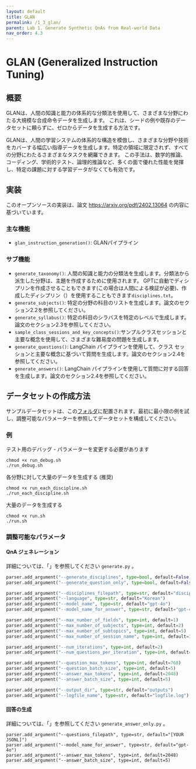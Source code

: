 ```yaml
---
layout: default
title: GLAN
permalink: /1_3_glan/
parent: Lab 1. Generate Synthetic QnAs from Real-world Data
nav_order: 4.3
---
```


# GLAN (Generalized Instruction Tuning) 

## 概要
GLANは、人間の知識と能力の体系的な分類法を使用して、さまざまな分野にわたる大規模な合成命令データを生成します。
これは、シードの例や既存のデータセットに頼らずに、ゼロからデータを生成する方法です。

GLANは、人間の学習システムの体系的な構造を模倣し、さまざまな分野や技術をカバーする幅広い指導データを生成します。特定の領域に限定されず、すべての分野にわたるさまざまなタスクを網羅できます。
この手法は、数学的推論、コーディング、学術的テスト、論理的推論など、多くの面で優れた性能を発揮し、特定の課題に対する学習データがなくても有効です。

## 実装
このオープンソースの実装は、論文 https://arxiv.org/pdf/2402.13064 の内容に基づいています。

### 主な機能
- `glan_instruction_generation()`: GLANパイプライン

### サブ機能
- `generate_taxonomy()`: 人間の知識と能力の分類法を生成します。分類法から派生した分野は、主題を作成するために使用されます。
GPTに自動でディシプリンを作成させることもできます(この場合は人間による検証が必要)、作成したディシプリン（）を使用することもできます`disciplines.txt`。
- `generate_subjects()`: 特定の分野の科目のリストを生成します。論文のセクション2.2を参照してください。
- `generate_syllabus()`: 特定の科目のシラバスを特定のレベルで生成します。論文のセクション2.3を参照してください。
- `sample_class_sessions_and_key_concepts()`:サンプルクラスセッションと主要な概念を使用して、さまざまな難易度の問題を生成します。
- `generate_questions()`: LangChain パイプラインを使用して、クラス セッションと主要な概念に基づいて質問を生成します。論文のセクション2.4を参照してください。
- `generate_answers()`: LangChain パイプラインを使用して質問に対する回答を生成します。論文のセクション2.4を参照してください。


## データセットの作成方法
サンプルデータセットは、この[フォルダ](samples)に配置されます。最初に最小限の例を試し、調整可能なパラメーターを参照してデータセットを構成してください。

### 例

テスト用のデバッグ - パラメーターを変更する必要があります
```shell
chmod +x run_debug.sh
./run_debug.sh
```

各分野に対して大量のデータを生成する (推奨)
```shell
chmod +x run_each_discipline.sh
./run_each_discipline.sh
```

大量のデータを生成する
```shell
chmod +x run.sh
./run.sh
```


### 調整可能なパラメータ

#### QnA ジェネレーション
詳細については、「」を参照してください `generate.py` 。

```python
parser.add_argument("--generate_disciplines", type=bool, default=False)
parser.add_argument("--generate_question_only", type=bool, default=False)

parser.add_argument("--disciplines_filepath", type=str, default="disciplines_sample.txt")
parser.add_argument("--language", type=str, default="Korean")
parser.add_argument("--model_name", type=str, default="gpt-4o")
parser.add_argument("--model_name_for_answer", type=str, default="gpt-4o")

parser.add_argument("--max_number_of_fields", type=int, default=1)
parser.add_argument("--max_number_of_subjects", type=int, default=2)
parser.add_argument("--max_number_of_subtopics", type=int, default=5)
parser.add_argument("--max_number_of_session_name", type=int, default=3)

parser.add_argument("--num_iterations", type=int, default=2)
parser.add_argument("--num_questions_per_iteration", type=int, default=5)

parser.add_argument("--question_max_tokens", type=int, default=768)
parser.add_argument("--question_batch_size", type=int, default=5)
parser.add_argument("--answer_max_tokens", type=int, default=2048)
parser.add_argument("--answer_batch_size", type=int, default=5)

parser.add_argument("--output_dir", type=str, default="outputs")
parser.add_argument("--logfile_name", type=str, default="logfile.log")
```

#### 回答の生成
詳細については、「」を参照してください `generate_answer_only.py` 。

```
parser.add_argument("--questions_filepath", type=str, default="[YOUR JSONL]")
parser.add_argument("--model_name_for_answer", type=str, default="gpt-4o")
parser.add_argument("--answer_max_tokens", type=int, default=2048)
parser.add_argument("--answer_batch_size", type=int, default=5)
```